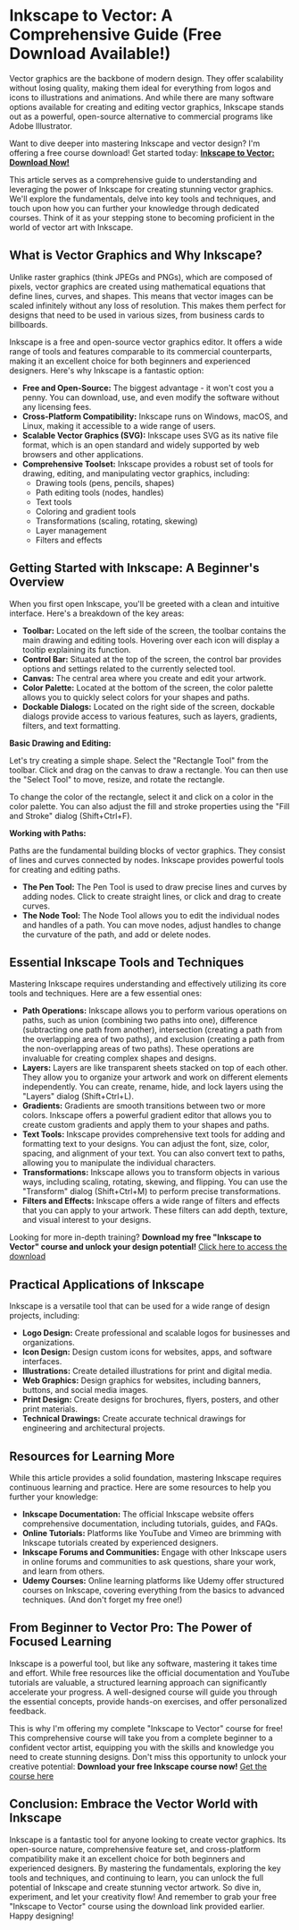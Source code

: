 # Inkscape to Vector: A Comprehensive Guide (Free Download Available!)

Vector graphics are the backbone of modern design. They offer scalability without losing quality, making them ideal for everything from logos and icons to illustrations and animations. And while there are many software options available for creating and editing vector graphics, Inkscape stands out as a powerful, open-source alternative to commercial programs like Adobe Illustrator.

Want to dive deeper into mastering Inkscape and vector design? I'm offering a free course download! Get started today: [**Inkscape to Vector: Download Now!**](https://udemywork.com/inkscape-to-vector)

This article serves as a comprehensive guide to understanding and leveraging the power of Inkscape for creating stunning vector graphics. We'll explore the fundamentals, delve into key tools and techniques, and touch upon how you can further your knowledge through dedicated courses. Think of it as your stepping stone to becoming proficient in the world of vector art with Inkscape.

## What is Vector Graphics and Why Inkscape?

Unlike raster graphics (think JPEGs and PNGs), which are composed of pixels, vector graphics are created using mathematical equations that define lines, curves, and shapes. This means that vector images can be scaled infinitely without any loss of resolution. This makes them perfect for designs that need to be used in various sizes, from business cards to billboards.

Inkscape is a free and open-source vector graphics editor. It offers a wide range of tools and features comparable to its commercial counterparts, making it an excellent choice for both beginners and experienced designers. Here's why Inkscape is a fantastic option:

*   **Free and Open-Source:** The biggest advantage - it won't cost you a penny. You can download, use, and even modify the software without any licensing fees.
*   **Cross-Platform Compatibility:** Inkscape runs on Windows, macOS, and Linux, making it accessible to a wide range of users.
*   **Scalable Vector Graphics (SVG):** Inkscape uses SVG as its native file format, which is an open standard and widely supported by web browsers and other applications.
*   **Comprehensive Toolset:** Inkscape provides a robust set of tools for drawing, editing, and manipulating vector graphics, including:
    *   Drawing tools (pens, pencils, shapes)
    *   Path editing tools (nodes, handles)
    *   Text tools
    *   Coloring and gradient tools
    *   Transformations (scaling, rotating, skewing)
    *   Layer management
    *   Filters and effects

## Getting Started with Inkscape: A Beginner's Overview

When you first open Inkscape, you'll be greeted with a clean and intuitive interface. Here's a breakdown of the key areas:

*   **Toolbar:** Located on the left side of the screen, the toolbar contains the main drawing and editing tools. Hovering over each icon will display a tooltip explaining its function.
*   **Control Bar:** Situated at the top of the screen, the control bar provides options and settings related to the currently selected tool.
*   **Canvas:** The central area where you create and edit your artwork.
*   **Color Palette:** Located at the bottom of the screen, the color palette allows you to quickly select colors for your shapes and paths.
*   **Dockable Dialogs:** Located on the right side of the screen, dockable dialogs provide access to various features, such as layers, gradients, filters, and text formatting.

**Basic Drawing and Editing:**

Let's try creating a simple shape. Select the "Rectangle Tool" from the toolbar. Click and drag on the canvas to draw a rectangle. You can then use the "Select Tool" to move, resize, and rotate the rectangle.

To change the color of the rectangle, select it and click on a color in the color palette. You can also adjust the fill and stroke properties using the "Fill and Stroke" dialog (Shift+Ctrl+F).

**Working with Paths:**

Paths are the fundamental building blocks of vector graphics. They consist of lines and curves connected by nodes. Inkscape provides powerful tools for creating and editing paths.

*   **The Pen Tool:** The Pen Tool is used to draw precise lines and curves by adding nodes. Click to create straight lines, or click and drag to create curves.
*   **The Node Tool:** The Node Tool allows you to edit the individual nodes and handles of a path. You can move nodes, adjust handles to change the curvature of the path, and add or delete nodes.

## Essential Inkscape Tools and Techniques

Mastering Inkscape requires understanding and effectively utilizing its core tools and techniques. Here are a few essential ones:

*   **Path Operations:** Inkscape allows you to perform various operations on paths, such as union (combining two paths into one), difference (subtracting one path from another), intersection (creating a path from the overlapping area of two paths), and exclusion (creating a path from the non-overlapping areas of two paths). These operations are invaluable for creating complex shapes and designs.
*   **Layers:** Layers are like transparent sheets stacked on top of each other. They allow you to organize your artwork and work on different elements independently. You can create, rename, hide, and lock layers using the "Layers" dialog (Shift+Ctrl+L).
*   **Gradients:** Gradients are smooth transitions between two or more colors. Inkscape offers a powerful gradient editor that allows you to create custom gradients and apply them to your shapes and paths.
*   **Text Tools:** Inkscape provides comprehensive text tools for adding and formatting text to your designs. You can adjust the font, size, color, spacing, and alignment of your text. You can also convert text to paths, allowing you to manipulate the individual characters.
*   **Transformations:** Inkscape allows you to transform objects in various ways, including scaling, rotating, skewing, and flipping. You can use the "Transform" dialog (Shift+Ctrl+M) to perform precise transformations.
*   **Filters and Effects:** Inkscape offers a wide range of filters and effects that you can apply to your artwork. These filters can add depth, texture, and visual interest to your designs.

Looking for more in-depth training? **Download my free "Inkscape to Vector" course and unlock your design potential!** [Click here to access the download](https://udemywork.com/inkscape-to-vector)

## Practical Applications of Inkscape

Inkscape is a versatile tool that can be used for a wide range of design projects, including:

*   **Logo Design:** Create professional and scalable logos for businesses and organizations.
*   **Icon Design:** Design custom icons for websites, apps, and software interfaces.
*   **Illustrations:** Create detailed illustrations for print and digital media.
*   **Web Graphics:** Design graphics for websites, including banners, buttons, and social media images.
*   **Print Design:** Create designs for brochures, flyers, posters, and other print materials.
*   **Technical Drawings:** Create accurate technical drawings for engineering and architectural projects.

## Resources for Learning More

While this article provides a solid foundation, mastering Inkscape requires continuous learning and practice. Here are some resources to help you further your knowledge:

*   **Inkscape Documentation:** The official Inkscape website offers comprehensive documentation, including tutorials, guides, and FAQs.
*   **Online Tutorials:** Platforms like YouTube and Vimeo are brimming with Inkscape tutorials created by experienced designers.
*   **Inkscape Forums and Communities:** Engage with other Inkscape users in online forums and communities to ask questions, share your work, and learn from others.
*   **Udemy Courses:** Online learning platforms like Udemy offer structured courses on Inkscape, covering everything from the basics to advanced techniques. (And don't forget my free one!)

## From Beginner to Vector Pro: The Power of Focused Learning

Inkscape is a powerful tool, but like any software, mastering it takes time and effort. While free resources like the official documentation and YouTube tutorials are valuable, a structured learning approach can significantly accelerate your progress. A well-designed course will guide you through the essential concepts, provide hands-on exercises, and offer personalized feedback.

This is why I'm offering my complete "Inkscape to Vector" course for free! This comprehensive course will take you from a complete beginner to a confident vector artist, equipping you with the skills and knowledge you need to create stunning designs. Don't miss this opportunity to unlock your creative potential: **Download your free Inkscape course now!** [Get the course here](https://udemywork.com/inkscape-to-vector)

## Conclusion: Embrace the Vector World with Inkscape

Inkscape is a fantastic tool for anyone looking to create vector graphics. Its open-source nature, comprehensive feature set, and cross-platform compatibility make it an excellent choice for both beginners and experienced designers. By mastering the fundamentals, exploring the key tools and techniques, and continuing to learn, you can unlock the full potential of Inkscape and create stunning vector artwork. So dive in, experiment, and let your creativity flow! And remember to grab your free "Inkscape to Vector" course using the download link provided earlier. Happy designing!
